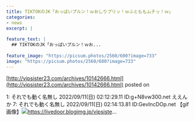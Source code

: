```yaml
---
title: TIKTOKのJK「おっぱいプルン！ｗおしりプリッ！ｗふとももムチッ！ｗ」
categories:
- news
excerpt: |
  
feature_text: |
  ## TIKTOKのJK「おっぱいプルン！ｗお...
  
feature_image: "https://picsum.photos/2560/600?image=733"
image: "https://picsum.photos/2560/600?image=733"
---
```


[http://vipsister23.com/archives/10142666.html](http://vipsister23.com/archives/10142666.html)
posted on 

<!--more-->

1: それでも動く名無し 2022/09/11(日) 02:12:29.11 ID:g+N8vw300.net ええんか 7: それでも動く名無し 2022/09/11(日) 02:14:13.81 ID:GevIncDOp.net 【gif画像】![](https://livedoor.blogimg.jp/vipsister23/imgs/d/b/dba15a88.gif)https://livedoor.blogimg.jp/vipsiste...
